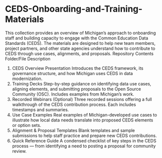 # CEDS-Onboarding-and-Training-Materials
This collection provides an overview of Michigan’s approach to onboarding staff and building capacity to engage with the Common Education Data Standards (CEDS). The materials are designed to help new team members, project partners, and other state agencies understand how to contribute to CEDS through use cases, alignments, and proposals.
Repository Contents
Folder/File	Description
1. CEDS Overview Presentation	Introduces the CEDS framework, its governance structure, and how Michigan uses CEDS in data modernization.
2. Training Decks	Step-by-step guidance on identifying data use cases, aligning elements, and submitting proposals to the Open Source Community (OSC). Includes examples from Michigan’s work.
3. Recorded Webinars (Optional)	Three recorded sessions offering a full walkthrough of the CEDS contribution process. Each includes timestamps and summaries.
4. Use Case Examples	Real examples of Michigan-developed use cases to illustrate how local data needs translate into proposed CEDS elements or option sets.
5. Alignment & Proposal Templates	Blank templates and sample submissions to help staff practice and prepare new CEDS contributions.
6. Quick Reference Guide	A condensed checklist of key steps in the CEDS process — from identifying a need to posting a proposal for community review.
